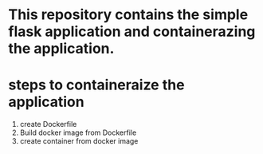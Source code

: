 # This repository contains the simple flask application and containerazing the application.

# steps to containeraize the application 
1. create Dockerfile 
2. Build docker image from Dockerfile
3. create container from docker image

